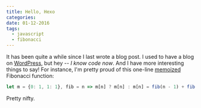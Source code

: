 ```yaml
---
title: Hello, Hexo
categories:
date: 01-12-2016
tags:
  - javascript
  - fibonacci
---
```


It has been quite a while since I last wrote a blog post. I used to have a blog on [WordPress](https://babelthuap.wordpress.com/), but hey -- *I know code now*. And I have more interesting things to say! For instance, I'm pretty proud of this one-line [memoized](https://en.wikipedia.org/wiki/Memoization) Fibonacci function:

```javascript
let m = {0: 1, 1: 1}, fib = n => m[n] ? m[n] : m[n] = fib(n - 1) + fib(n - 2);
```

Pretty nifty.
